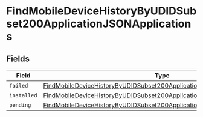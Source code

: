 # FindMobileDeviceHistoryByUDIDSubset200ApplicationJSONApplications


## Fields

| Field                                                                                                                                                                                 | Type                                                                                                                                                                                  | Required                                                                                                                                                                              | Description                                                                                                                                                                           |
| ------------------------------------------------------------------------------------------------------------------------------------------------------------------------------------- | ------------------------------------------------------------------------------------------------------------------------------------------------------------------------------------- | ------------------------------------------------------------------------------------------------------------------------------------------------------------------------------------- | ------------------------------------------------------------------------------------------------------------------------------------------------------------------------------------- |
| `failed`                                                                                                                                                                              | [FindMobileDeviceHistoryByUDIDSubset200ApplicationJSONApplicationsFailed](../../models/operations/findmobiledevicehistorybyudidsubset200applicationjsonapplicationsfailed.md)[]       | :heavy_minus_sign:                                                                                                                                                                    | N/A                                                                                                                                                                                   |
| `installed`                                                                                                                                                                           | [FindMobileDeviceHistoryByUDIDSubset200ApplicationJSONApplicationsInstalled](../../models/operations/findmobiledevicehistorybyudidsubset200applicationjsonapplicationsinstalled.md)[] | :heavy_minus_sign:                                                                                                                                                                    | N/A                                                                                                                                                                                   |
| `pending`                                                                                                                                                                             | [FindMobileDeviceHistoryByUDIDSubset200ApplicationJSONApplicationsPending](../../models/operations/findmobiledevicehistorybyudidsubset200applicationjsonapplicationspending.md)[]     | :heavy_minus_sign:                                                                                                                                                                    | N/A                                                                                                                                                                                   |